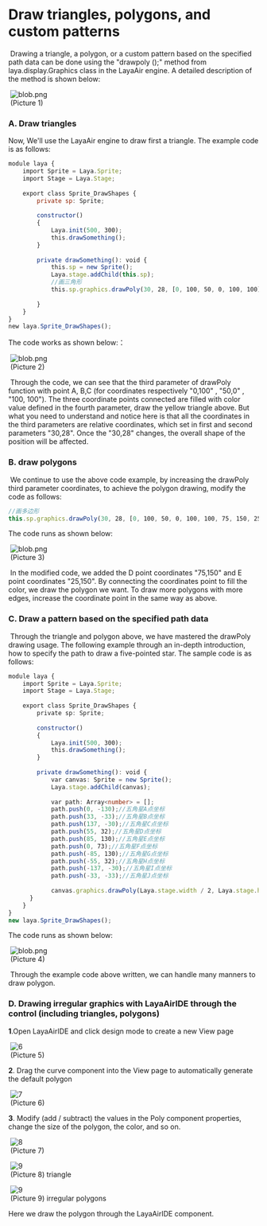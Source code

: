 # Draw triangles, polygons, and custom patterns



​        Drawing a triangle, a polygon, or a custom pattern based on the specified path data can be done using the "drawpoly ();" method from laya.display.Graphics class in the LayaAir engine. A detailed description of the method is shown below:

​	![blob.png](img/1.png)<br/>
​	(Picture 1)



### A. Draw triangles

Now, We'll use the LayaAir engine to draw  first a triangle. The example code is as follows:

```javascript
module laya {
    import Sprite = Laya.Sprite;
    import Stage = Laya.Stage;
  
    export class Sprite_DrawShapes {
        private sp: Sprite;
  
        constructor()
        {
            Laya.init(500, 300);
            this.drawSomething();
        }
  
        private drawSomething(): void {
            this.sp = new Sprite();
            Laya.stage.addChild(this.sp);
            //画三角形
            this.sp.graphics.drawPoly(30, 28, [0, 100, 50, 0, 100, 100], "#ffff00");
  
        }
    }
}
new laya.Sprite_DrawShapes();
```

The code works as shown below:：

​	![blob.png](img/2.png)<br/>
​	(Picture 2)

​        Through the code, we can see that the third parameter of drawPoly function with point A, B,C (for coordinates respectively "0,100" , "50,0" , "100, 100"). The three coordinate points connected are filled with color value defined in the fourth parameter,  draw the yellow triangle above.  But what you need to understand and notice here is that all the coordinates in the third parameters are relative coordinates, which set in first and second parameters "30,28". Once the "30,28" changes, the overall shape of the position will be affected.





### **B. draw polygons**

​        We continue to use the above code example, by increasing the drawPoly third parameter coordinates, to achieve the polygon drawing, modify the code as follows:

```typescript
//画多边形
this.sp.graphics.drawPoly(30, 28, [0, 100, 50, 0, 100, 100, 75, 150, 25, 150], "#ffff00");
```

The code runs as shown below:

​	![blob.png](img/3.png)<br/>
​	(Picture 3)

​        In the modified code, we added the D point coordinates "75,150" and E point coordinates "25,150". By connecting the coordinates point to fill the color, we draw the polygon we want. To draw more polygons with more edges, increase the coordinate point  in the same way as above.



### **C. Draw a pattern based on the specified path data**

​        Through the triangle and polygon above, we have mastered the drawPoly drawing usage. The following example through an in-depth introduction, how to specify the path to draw a five-pointed star. The sample code is as follows:

```typescript
module laya {
    import Sprite = Laya.Sprite;
    import Stage = Laya.Stage;
  
    export class Sprite_DrawShapes {
        private sp: Sprite;
  
        constructor()
        {
            Laya.init(500, 300);
            this.drawSomething();
        }
  
        private drawSomething(): void {
            var canvas: Sprite = new Sprite();
            Laya.stage.addChild(canvas);
 
            var path: Array<number> = [];
            path.push(0, -130);//五角星A点坐标
            path.push(33, -33);//五角星B点坐标
            path.push(137, -30);//五角星C点坐标
            path.push(55, 32);//五角星D点坐标
            path.push(85, 130);//五角星E点坐标
            path.push(0, 73);//五角星F点坐标
            path.push(-85, 130);//五角星G点坐标
            path.push(-55, 32);//五角星H点坐标
            path.push(-137, -30);//五角星I点坐标
            path.push(-33, -33);//五角星J点坐标
 
            canvas.graphics.drawPoly(Laya.stage.width / 2, Laya.stage.height / 2, path, "#FF7F50");
      }
    }
}
new laya.Sprite_DrawShapes();
```


The code runs as shown below:

​	![blob.png](img/4.png)<br/>
​	(Picture 4)

​        Through the example code above written, we can handle many manners to draw polygon.





### D. Drawing irregular graphics with LayaAirIDE through the control (including triangles, polygons)



**1**.Open LayaAirIDE and click design mode to create a new View page

​	![6](img/5.png)<br/>
​   	(Picture 5) 

**2**. Drag the curve component into the View page to automatically generate the default polygon

​	![7](img/6.png)<br/>
​   	(Picture 6)  

**3**. Modify (add / subtract) the values in the Poly component properties, change the size of the polygon, the color, and so on.

​   	![8](img/7.png)<br/>
​   	(Picture 7)   

​   	![9](img/8.png)<br/>
​   	(Picture 8)  triangle

​   	![9](img/9.png)<br/>
​   	(Picture 9)  irregular polygons



Here we draw the polygon through the LayaAirIDE component.